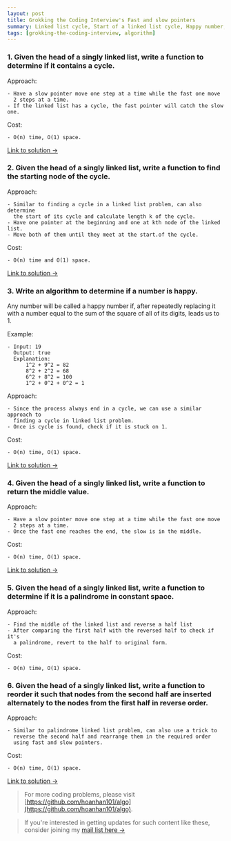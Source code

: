 ```yaml
---
layout: post
title: Grokking the Coding Interview's Fast and slow pointers
summary: Linked list cycle, Start of a linked list cycle, Happy number, Middle of a linked list, Palindrome linked list, Reorder a linked list
tags: [grokking-the-coding-interview, algorithm]
---
```


### 1. Given the head of a singly linked list, write a function to determine if it contains a cycle.

Approach:
```
- Have a slow pointer move one step at a time while the fast one move
  2 steps at a time.
- If the linked list has a cycle, the fast pointer will catch the slow one.
```

Cost:
```
- O(n) time, O(1) space.
```

[Link to solution →](https://github.com/hoanhan101/algo/blob/master/gtci/linked_list_cycle_test.go)

### 2. Given the head of a singly linked list, write a function to find the starting node of the cycle.

Approach:
```
- Similar to finding a cycle in a linked list problem, can also determine
  the start of its cycle and calculate length k of the cycle.
- Have one pointer at the beginning and one at kth node of the linked list.
- Move both of them until they meet at the start.of the cycle.
```

Cost:
```
- O(n) time and O(1) space.
```

[Link to solution →](https://github.com/hoanhan101/algo/blob/master/gtci/cycle_start_test.go)

### 3. Write an algorithm to determine if a number is happy.

Any number will be called a happy number if, after repeatedly replacing
it with a number equal to the sum of the square of all of its digits,
leads us to 1.

Example:
```
- Input: 19
  Output: true
  Explanation:
	  1^2 + 9^2 = 82
	  8^2 + 2^2 = 68
	  6^2 + 8^2 = 100
	  1^2 + 0^2 + 0^2 = 1
```

Approach:
```
- Since the process always end in a cycle, we can use a similar approach to
  finding a cycle in linked list problem.
- Once is cycle is found, check if it is stuck on 1.
```

Cost:
```
- O(n) time, O(1) space.
```

[Link to solution →](https://github.com/hoanhan101/algo/blob/master/gtci/happy_number_test.go)


### 4. Given the head of a singly linked list, write a function to return the middle value.

Approach:
```
- Have a slow pointer move one step at a time while the fast one move
  2 steps at a time.
- Once the fast one reaches the end, the slow is in the middle.
```

Cost:
```
- O(n) time, O(1) space.
```

[Link to solution →](https://github.com/hoanhan101/algo/blob/master/gtci/middle_list_test.go)

### 5. Given the head of a singly linked list, write a function to determine if it is a palindrome in constant space.

Approach:
```
- Find the middle of the linked list and reverse a half list
- After comparing the first half with the reversed half to check if it's
  a palindrome, revert to the half to original form.
```

Cost:
```
- O(n) time, O(1) space.
```

### 6. Given the head of a singly linked list, write a function to reorder it such that nodes from the second half are inserted alternately to the nodes from the first half in reverse order.

Approach:
```
- Similar to palindrome linked list problem, can also use a trick to
  reverse the second half and rearrange them in the required order
  using fast and slow pointers.
```

Cost:
```
- O(n) time, O(1) space.
```

[Link to solution →](https://github.com/hoanhan101/algo/blob/master/gtci/reorder_list_test.go)

> For more coding problems, please visit
  [https://github.com/hoanhan101/algo](https://github.com/hoanhan101/algo).

> If you're interested in getting updates for such content like these, consider
  joining my [mail list here →](https://tinyletter.com/hoanhan)
